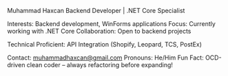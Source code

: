 Muhammad Haxcan
Backend Developer | .NET Core Specialist

Interests: Backend development, WinForms applications
Focus: Currently working with .NET Core
Collaboration: Open to backend projects

Technical Proficient:
API Integration (Shopify, Leopard, TCS, PostEx)

Contact: muhammadhaxcan@gmail.com
Pronouns: He/Him
Fun Fact: OCD-driven clean coder – always refactoring before expanding!
